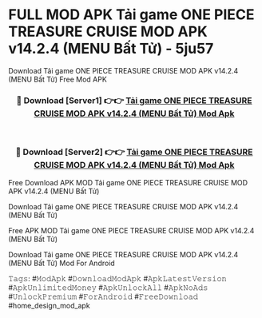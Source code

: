 # FULL MOD APK Tải game ONE PIECE TREASURE CRUISE MOD APK v14.2.4 (MENU Bất Tử) - 5ju57
Download Tải game ONE PIECE TREASURE CRUISE MOD APK v14.2.4 (MENU Bất Tử) Free Mod APK

<div align="center">
<h3>🔴 Download [Server1] 👉👉 <a href="https://apk-comot.site?title=Tải_game_ONE_PIECE_TREASURE_CRUISE_MOD_APK_v14.2.4_(MENU_Bất_Tử)">Tải game ONE PIECE TREASURE CRUISE MOD APK v14.2.4 (MENU Bất Tử) Mod Apk</a></h3><br>

<h3>🔴 Download [Server2] 👉👉 <a href="https://apk-comot.site?title=Tải_game_ONE_PIECE_TREASURE_CRUISE_MOD_APK_v14.2.4_(MENU_Bất_Tử)">Tải game ONE PIECE TREASURE CRUISE MOD APK v14.2.4 (MENU Bất Tử) Mod Apk</a></h3>
</div>


Free Download APK MOD Tải game ONE PIECE TREASURE CRUISE MOD APK v14.2.4 (MENU Bất Tử)

Download Tải game ONE PIECE TREASURE CRUISE MOD APK v14.2.4 (MENU Bất Tử) 

Free APK MOD Tải game ONE PIECE TREASURE CRUISE MOD APK v14.2.4 (MENU Bất Tử) 

Download Tải game ONE PIECE TREASURE CRUISE MOD APK v14.2.4 (MENU Bất Tử) Mod For Android

𝚃𝚊𝚐𝚜: #𝙼𝚘𝚍𝙰𝚙𝚔 #𝙳𝚘𝚠𝚗𝚕𝚘𝚊𝚍𝙼𝚘𝚍𝙰𝚙𝚔 #𝙰𝚙𝚔𝙻𝚊𝚝𝚎𝚜𝚝𝚅𝚎𝚛𝚜𝚒𝚘𝚗 #𝙰𝚙𝚔𝚄𝚗𝚕𝚒𝚖𝚒𝚝𝚎𝚍𝙼𝚘𝚗𝚎𝚢 #𝙰𝚙𝚔𝚄𝚗𝚕𝚘𝚌𝚔𝙰𝚕𝚕 #𝙰𝚙𝚔𝙽𝚘𝙰𝚍𝚜 #𝚄𝚗𝚕𝚘𝚌𝚔𝙿𝚛𝚎𝚖𝚒𝚞𝚖 #𝙵𝚘𝚛𝙰𝚗𝚍𝚛𝚘𝚒𝚍 #𝙵𝚛𝚎𝚎𝙳𝚘𝚠𝚗𝚕𝚘𝚊𝚍 #home_design_mod_apk